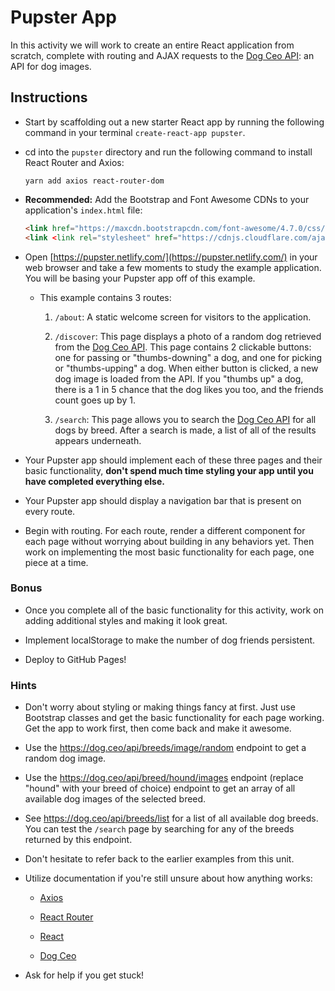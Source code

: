 # Pupster App

In this activity we will work to create an entire React application from scratch, complete with routing and AJAX requests to the [Dog Ceo API](https://dog.ceo/dog-api/): an API for dog images.

## Instructions

* Start by scaffolding out a new starter React app by running the following command in your terminal `create-react-app pupster`.

* cd into the `pupster` directory and run the following command to install React Router and Axios:

  ```
  yarn add axios react-router-dom
  ```

* **Recommended:** Add the Bootstrap and Font Awesome CDNs to your application's `index.html` file:

  ```html
  <link href="https://maxcdn.bootstrapcdn.com/font-awesome/4.7.0/css/font-awesome.min.css" rel="stylesheet" />
  <link <link rel="stylesheet" href="https://cdnjs.cloudflare.com/ajax/libs/twitter-bootstrap/4.0.0/css/bootstrap.min.css" />
  ```

* Open [https://pupster.netlify.com/](https://pupster.netlify.com/) in your web browser and take a few moments to study the example application. You will be basing your Pupster app off of this example.

  * This example contains 3 routes:

    1. `/about`: A static welcome screen for visitors to the application.

    2. `/discover`: This page displays a photo of a random dog retrieved from the [Dog Ceo API](https://dog.ceo/dog-api/). This page contains 2 clickable buttons: one for passing or "thumbs-downing" a dog, and one for picking or "thumbs-upping" a dog. When either button is clicked, a new dog image is loaded from the API. If you "thumbs up" a dog, there is a 1 in 5 chance that the dog likes you too, and the friends count goes up by 1.

    3. `/search`: This page allows you to search the [Dog Ceo API](https://dog.ceo/dog-api/) for all dogs by breed. After a search is made, a list of all of the results appears underneath.

* Your Pupster app should implement each of these three pages and their basic functionality, **don't spend much time styling your app until you have completed everything else.**

* Your Pupster app should display a navigation bar that is present on every route.

* Begin with routing. For each route, render a different component for each page without worrying about building in any behaviors yet. Then work on implementing the most basic functionality for each page, one piece at a time.

### Bonus

* Once you complete all of the basic functionality for this activity, work on adding additional styles and making it look great.

* Implement localStorage to make the number of dog friends persistent.

* Deploy to GitHub Pages!

### Hints

* Don't worry about styling or making things fancy at first. Just use Bootstrap classes and get the basic functionality for each page working. Get the app to work first, then come back and make it awesome.

* Use the <https://dog.ceo/api/breeds/image/random> endpoint to get a random dog image.

* Use the <https://dog.ceo/api/breed/hound/images> endpoint (replace "hound" with your breed of choice) endpoint to get an array of all available dog images of the selected breed.

* See <https://dog.ceo/api/breeds/list> for a list of all available dog breeds. You can test the `/search` page by searching for any of the breeds returned by this endpoint.

* Don't hesitate to refer back to the earlier examples from this unit.

* Utilize documentation if you're still unsure about how anything works: 

  * [Axios](https://github.com/mzabriskie/axios)
  
  * [React Router](https://reacttraining.com/react-router/web/guides/philosophy)

  * [React](https://facebook.github.io/react/docs/hello-world.html)

  * [Dog Ceo](https://dog.ceo/dog-api/)

* Ask for help if you get stuck!
